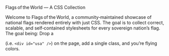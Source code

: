 Flags of the World — A CSS Collection

Welcome to Flags of the World, a community‑maintained showcase of national flags rendered entirely with just CSS.
The goal is to collect correct, scalable, and self‑contained stylesheets for every sovereign nation’s flag.  
The goal being: Drop a <div> (i.e. `<div id="usa" />`) on the page, add a single class, and you’re flying colors.
